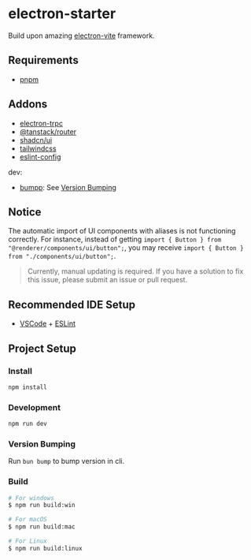 # electron-starter

Build upon amazing [electron-vite](https://github.com/alex8088/electron-vite) framework.

## Requirements

- [pnpm](https://pnpm.io)

## Addons

- [electron-trpc](https://github.com/jsonnull/electron-trpc)
- [@tanstack/router](https://tanstack.com/router)
- [shadcn/ui](https://ui.shadcn.com)
- [tailwindcss](https://tailwindcss.com)
- [eslint-config](https://github.com/antfu/eslint-config)

dev:

- [bumpp](https://github.com/antfu-collective/bumpp): See [Version Bumping](#version-bumping)

## Notice

The automatic import of UI components with aliases is not functioning correctly. For instance, instead of getting `import { Button } from "@renderer/components/ui/button";`, you may receive `import { Button } from "./components/ui/button";`.

> Currently, manual updating is required. If you have a solution to fix this issue, please submit an issue or pull request.

## Recommended IDE Setup

- [VSCode](https://code.visualstudio.com/) + [ESLint](https://marketplace.visualstudio.com/items?itemName=dbaeumer.vscode-eslint)

## Project Setup

### Install

```bash
npm install
```

### Development

```bash
npm run dev
```

### Version Bumping

Run `bun bump` to bump version in cli.

### Build

```bash
# For windows
$ npm run build:win

# For macOS
$ npm run build:mac

# For Linux
$ npm run build:linux
```
